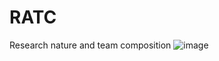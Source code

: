 # RATC
Research nature and team composition
![image](https://github.com/user-attachments/assets/d7a5f267-d7de-4177-b720-04327808372f)
